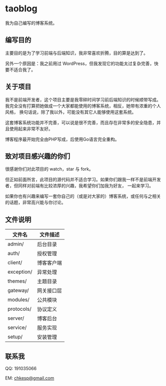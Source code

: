 # taoblog

我为自己编写的博客系统。

## 编写目的

主要目的是为了学习前端与后端知识，我非常喜欢折腾，目的算是达到了。

另外一个原因是：我之前用过 WordPress，但我发现它的功能太过复杂完善，快要不适合我了。

## 关于项目

我不是前端开发者，这个项目主要是我零碎时间学习前后端知识的时候顺带写成。我完全没有打算把她做成一个大家都能使用的博客系统，相反，她带有浓重的个人风格，
换句话说，除了我以外，可能没有其它人能够使用这套系统。

这套博客系统功能并不完善，可以说是很不完善，而且存在非常多的安全隐患，并且使用起来非常不友好。

博客程序最开始完全由PHP写成，后使用Go语言完全重构。

## 致对项目感兴趣的你们

很感谢你们对此项目的 watch，star 与 fork。

但正如前面所言，此项目的源代码并不适合学习。如果你们跟我一样不是前端开发者，但同样对前端有比较浓厚的兴趣，我希望你们加我为好友，
一起来学习。

如果你也有兴趣来编写一套你自己的（或是对大家的）博客系统，或任何与之相关的话题，非常高兴能与你讨论。

## 文件说明

文件名|文件描述
------|--------
admin/      | 后台目录
auth/       | 授权管理
client/     | 博客客户端
exception/  | 异常处理
themes/     | 主题目录
gateway/    | 网关接口层
modules/    | 公共模块
protocols/  | 协议定义
server/     | 博客后台
service/    | 服务实现
setup/      | 安装管理

## 联系我

QQ: 191035066

EM: chkesp@gmail.com
